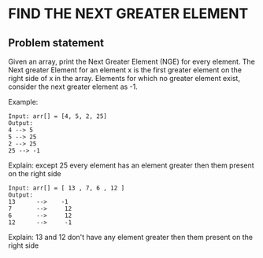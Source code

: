 # FIND THE NEXT GREATER ELEMENT

## Problem statement

Given an array, print the Next Greater Element (NGE) for every element. The Next greater Element for an element x is the first greater element on the right side of x in the array. Elements for which no greater element exist, consider the next greater element as -1. 

Example:

```
Input: arr[] = [4, 5, 2, 25]
Output: 
4 --> 5
5 --> 25
2 --> 25
25 --> -1
```
Explain: except 25 every element has an element greater then them present on the right side

```
Input: arr[] = [ 13 , 7, 6 , 12 ]
Output:  
13      -->    -1
7       -->     12
6       -->     12
12      -->     -1
```

Explain: 13 and 12 don't have any element greater then them present on the right side

